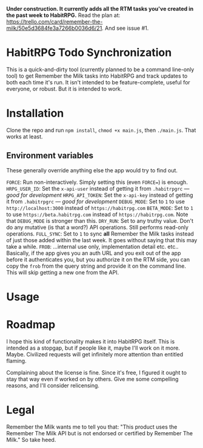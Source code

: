 **Under construction. It currently adds all the RTM tasks you've created in the past week to HabitRPG.** Read the plan at: https://trello.com/card/remember-the-milk/50e5d3684fe3a7266b0036d6/21. And see issue #1.

HabitRPG Todo Synchronization
=============================

This is a quick-and-dirty tool (currently planned to be a command line-only tool) to get Remember the Milk tasks into HabitRPG and track updates to both each time it's run. It isn't intended to be feature-complete, useful for everyone, or robust. But it is intended to work.

Installation
============

Clone the repo and run `npm install`, `chmod +x main.js`, then `./main.js`. That works at least.

Environment variables
---------------------
These generally override anything else the app would try to find out.

`FORCE`: Run non-interactively. Simply setting this (even `FORCE=`) is enough.
`HRPG_USER_ID`: Set the `x-api-user` instead of getting it from `.habitrpgrc` — *good for development*
`HRPG_API_TOKEN`: Set the `x-api-key` instead of getting it from `.habitrpgrc` — *good for development*
`DEBUG_MODE`: Set to `1` to use `http://localhost:3000` instead of `https://habitrpg.com`
`BETA_MODE`: Set to `1` to use `https://beta.habitrpg.com` instead of `https://habitrpg.com`. Note that `DEBUG_MODE` is stronger than this.
`DRY_RUN`: Set to any truthy value. Don't do any mutative (is that a word?) API operations. Still performs read-only operations.
`FULL_SYNC`: Set to `1` to sync **all** Remember the Milk tasks instead of just those added within the last week. It goes without saying that this may take a while.
`FROB`: ...internal use only, implementation detail etc. etc.. Basically, if the app gives you an auth URL and you exit out of the app before it authenticates you, but you authorize it on the RTM side, you can copy the `frob` from the query string and provide it on the command line. This will skip getting a new one from the API.

Usage
=====

Roadmap
=======

I hope this kind of functionality makes it into HabitRPG itself. This is intended as a stopgap, but if people like it, maybe I'll work on it more. Maybe. Civilized requests will get infinitely more attention than entitled flaming.

Complaining about the license is fine. Since it's free, I figured it ought to stay that way even if worked on by others. Give me some compelling reasons, and I'll consider relicensing.

Legal
=====
Remember the Milk wants me to tell you that: "This product uses the Remember The Milk API but is not endorsed or certified by Remember The Milk." So take heed.
